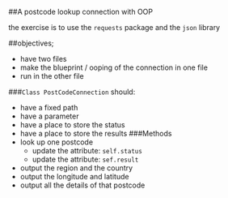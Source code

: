##A postcode lookup connection with OOP


the exercise is to use the `requests` package and the `json` library

##objectives;

- have two files 
- make the blueprint / ooping of the connection in one file
- run in the other file  

###`Class PostCodeConnection` should:
- have a fixed path 
- have a parameter
- have a place to store the status 
- have a place to store the results
###Methods
- look up one postcode
    - update the attribute: `self.status` 
    - update the attribute: `sef.result`
- output the region and the country
- output the longitude and latitude 
- output all the details of that postcode
